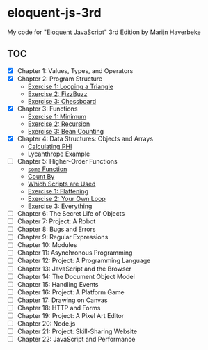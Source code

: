 # eloquent-js-3rd

My code for "[Eloquent JavaScript][1]" 3rd Edition by Marijn Haverbeke

## TOC

- [x] Chapter 1: Values, Types, and Operators
- [x] Chapter 2: Program Structure
  - [Exercise 1: Looping a Triangle](src/chapter01/looping_a_triangle.js)
  - [Exercise 2: FizzBuzz](src/chapter01/fizz_buzz.js)
  - [Exercise 3: Chessboard](src/chapter01/chessboard.js)
- [x] Chapter 3: Functions
  - [Exercise 1: Minimum](src/chapter03/minimum.js)
  - [Exercise 2: Recursion](src/chapter03/recursion.js)
  - [Exercise 3: Bean Counting](src/chapter03/bean_counting.js)
- [x] Chapter 4: Data Structures: Objects and Arrays
  - [Calculating PHI](src/chapter04/calculating_phi.js)
  - [Lycanthrope Example](src/chapter04/lycanthrope.js)
- [ ] Chapter 5: Higher-Order Functions
  - [`some` Function](src/chapter05/some_function.js)
  - [Count By](src/chapter05/count_by.js)
  - [Which Scripts are Used](src/chapter05/which_script.js)
  - [Exercise 1: Flattening](src/chapter05/flattening.js)
  - [Exercise 2: Your Own Loop](src/chapter05/your_own_loop.js)
  - [Exercise 3: Everything](src/chapter05/everything.js)
- [ ] Chapter 6: The Secret Life of Objects
- [ ] Chapter 7: Project: A Robot
- [ ] Chapter 8: Bugs and Errors
- [ ] Chapter 9: Regular Expressions
- [ ] Chapter 10: Modules
- [ ] Chapter 11: Asynchronous Programming
- [ ] Chapter 12: Project: A Programming Language
- [ ] Chapter 13: JavaScript and the Browser
- [ ] Chapter 14: The Document Object Model
- [ ] Chapter 15: Handling Events
- [ ] Chapter 16: Project: A Platform Game
- [ ] Chapter 17: Drawing on Canvas
- [ ] Chapter 18: HTTP and Forms
- [ ] Chapter 19: Project: A Pixel Art Editor
- [ ] Chapter 20: Node.js
- [ ] Chapter 21: Project: Skill-Sharing Website
- [ ] Chapter 22: JavaScript and Performance

[1]: https://eloquentjavascript.net/
